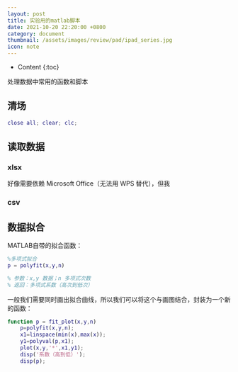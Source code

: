 ```yaml
---
layout: post
title: 实验用的matlab脚本
date: 2021-10-20 22:20:00 +0800
category: document
thumbnail: /assets/images/review/pad/ipad_series.jpg
icon: note
---
```


* Content
{:toc}

处理数据中常用的函数和脚本

<!--more-->

## 清场

```matlab
close all; clear; clc;
```

## 读取数据

### xlsx

好像需要依赖 Microsoft Office（无法用 WPS 替代），但我

### csv

## 数据拟合

MATLAB自带的拟合函数：

```matlab
%多项式拟合
p = polyfit(x,y,n)

% 参数：x,y 数据；n 多项式次数
% 返回：多项式系数（高次到低次）
```

一般我们需要同时画出拟合曲线，所以我们可以将这个与画图结合，封装为一个新的函数：

```matlab
function p = fit_plot(x,y,n)
    p=polyfit(x,y,n);
    x1=linspace(min(x),max(x));
    y1=polyval(p,x1);
    plot(x,y,'*',x1,y1);
    disp('系数（高到低）');
    disp(p);
```

